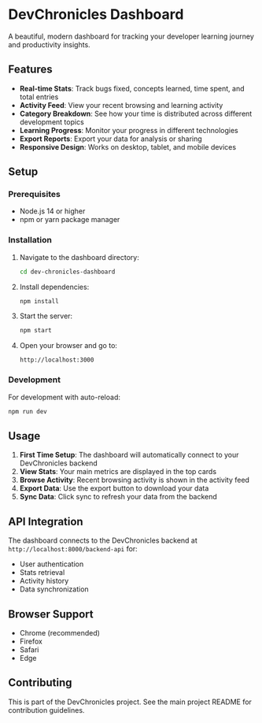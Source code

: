 # DevChronicles Dashboard

A beautiful, modern dashboard for tracking your developer learning journey and productivity insights.

## Features

- **Real-time Stats**: Track bugs fixed, concepts learned, time spent, and total entries
- **Activity Feed**: View your recent browsing and learning activity
- **Category Breakdown**: See how your time is distributed across different development topics
- **Learning Progress**: Monitor your progress in different technologies
- **Export Reports**: Export your data for analysis or sharing
- **Responsive Design**: Works on desktop, tablet, and mobile devices

## Setup

### Prerequisites

- Node.js 14 or higher
- npm or yarn package manager

### Installation

1. Navigate to the dashboard directory:
   ```bash
   cd dev-chronicles-dashboard
   ```

2. Install dependencies:
   ```bash
   npm install
   ```

3. Start the server:
   ```bash
   npm start
   ```

4. Open your browser and go to:
   ```
   http://localhost:3000
   ```

### Development

For development with auto-reload:
```bash
npm run dev
```

## Usage

1. **First Time Setup**: The dashboard will automatically connect to your DevChronicles backend
2. **View Stats**: Your main metrics are displayed in the top cards
3. **Browse Activity**: Recent browsing activity is shown in the activity feed
4. **Export Data**: Use the export button to download your data
5. **Sync Data**: Click sync to refresh your data from the backend

## API Integration

The dashboard connects to the DevChronicles backend at `http://localhost:8000/backend-api` for:
- User authentication
- Stats retrieval
- Activity history
- Data synchronization

## Browser Support

- Chrome (recommended)
- Firefox
- Safari
- Edge

## Contributing

This is part of the DevChronicles project. See the main project README for contribution guidelines. 